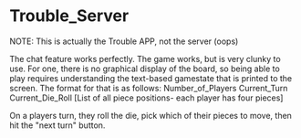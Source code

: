 Trouble_Server
==============
NOTE: This is actually the Trouble APP, not the server (oops)

The chat feature works perfectly.
The game works, but is very clunky to use. For one, there is no graphical display of the board, so being able to play
requires understanding the text-based gamestate that is printed to the screen. The format for that is as follows:
Number_of_Players  Current_Turn  Current_Die_Roll  [List of all piece positions- each player has four pieces]

On a players turn, they roll the die, pick which of their pieces to move, then hit the "next turn" button.
